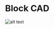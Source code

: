 # Block CAD

![alt text](https://github.com/vivekg13186/block-cad-desktop/blob/master/screenshot1.jpg?raw=true)